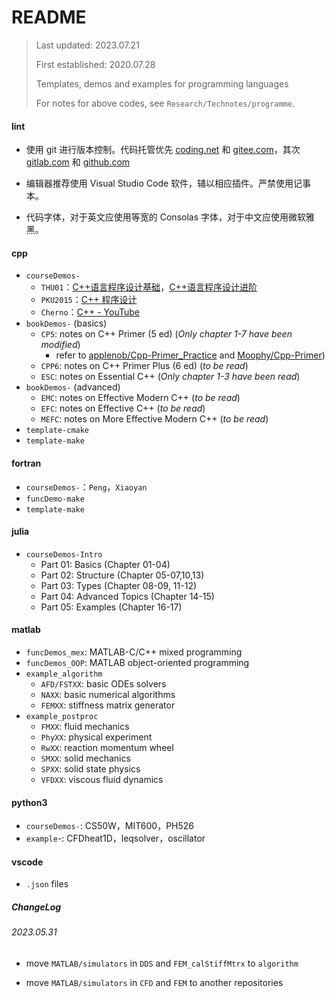# README

> Last updated: 2023.07.21
>
> First established: 2020.07.28
>
> Templates, demos and examples for programming languages
>
> For notes for above codes, see `Research/Technotes/programme`.

#### lint

+   使用 git 进行版本控制。代码托管优先 [coding.net](https://coding.net/) 和 [gitee.com](https://gitee.com/)，其次 [gitlab.com](https://about.gitlab.com/) 和 [github.com](https://github.com/)

+   编辑器推荐使用 Visual Studio Code 软件，辅以相应插件。严禁使用记事本。

+   代码字体，对于英文应使用等宽的 Consolas 字体，对于中文应使用微软雅黑。

#### cpp

* `courseDemos-`
  * `THU01`：[C++语言程序设计基础](https://next.xuetangx.com/course/THU08091000247/4202120?fromArray=learn_title)，[C++语言程序设计进阶](https://next.xuetangx.com/course/THU08091000248/4202148?fromArray=learn_title)
  * `PKU2015`：[C++ 程序设计](https://courses.edx.org/courses/course-v1:PekingX+04831750.1x+2015T1/course/)
  * `Cherno`：[C++ - YouTube](https://www.bilibili.com/video/BV1VJ411M7WR)
* `bookDemos-` (basics)
  * `CP5`: notes on C++ Primer (5 ed) (*Only chapter 1-7 have been modified*)
    * refer to [applenob/Cpp-Primer_Practice](https://github.com/applenob/Cpp_Primer_Practice) and [Moophy/Cpp-Primer](https://github.com/Mooophy/Cpp-Primer))
  * `CPP6`: notes on C++ Primer Plus (6 ed) (*to be read*)
  * `ESC`: notes on Essential C++ (*Only chapter 1-3 have been read*)
* `bookDemos-` (advanced)
  * `EMC`: notes on Effective Modern C++ (*to be read*)
  * `EFC`: notes on Effective C++ (*to be read*)
  * `MEFC`: notes on More Effective Modern C++ (*to be read*)
* `template-cmake`
* `template-make`

#### fortran

* `courseDemos-`：`Peng`，`Xiaoyan`
* `funcDemo-make`
* `template-make`

#### julia

* `courseDemos-Intro`
  * Part 01: Basics (Chapter 01-04)
  * Part 02: Structure (Chapter 05-07,10,13)
  * Part 03: Types (Chapter 08-09, 11-12)
  * Part 04: Advanced Topics (Chapter 14-15)
  * Part 05: Examples (Chapter 16-17)

#### matlab

* `funcDemos_mex`: MATLAB-C/C++ mixed programming
* `funcDemos_OOP`: MATLAB object-oriented programming
* `example_algorithm`
  * `AFD/FSTXX`: basic ODEs solvers
  * `NAXX`: basic numerical algorithms
  * `FEMXX`: stiffness matrix generator
* `example_postproc`
  * `FMXX`: fluid mechanics
  * `PhyXX`: physical experiment
  * `RwXX`: reaction momentum wheel
  * `SMXX`: solid mechanics
  * `SPXX`: solid state physics
  * `VFDXX`: viscous fluid dynamics

#### python3

* `courseDemos-`: CS50W，MIT600，PH526
* `example`-: CFDheat1D，leqsolver，oscillator

#### vscode

* `.json` files

##### ChangeLog

###### 2023.05.31

* move `MATLAB/simulators` in `DDS` and `FEM_calStiffMtrx` to `algorithm`

* move `MATLAB/simulators` in `CFD` and `FEM` to another repositories